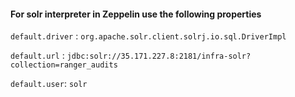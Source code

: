 #### For solr interpreter in Zeppelin use the following properties
`default.driver` : `org.apache.solr.client.solrj.io.sql.DriverImpl`

`default.url` : `jdbc:solr://35.171.227.8:2181/infra-solr?collection=ranger_audits`

`default.user`: `solr`
